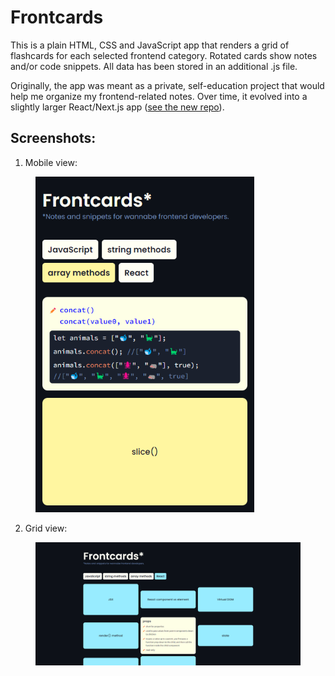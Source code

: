 # Frontcards

This is a plain HTML, CSS and JavaScript app that renders a grid of flashcards for each selected frontend category. Rotated cards show notes and/or code snippets. All data has been stored in an additional .js file.

Originally, the app was meant as a private, self-education project that would help me organize my frontend-related notes. Over time, it evolved into a slightly larger React/Next.js app ([see the new repo](https://github.com/double-vee/next-frontcards)).

## Screenshots:

1. Mobile view:

<figure>
  <img src="./sshots/1_col.png" alt="Frontcards app 1-column view" width="350px">
</figure>

2. Grid view:

<figure>
  <img src="./sshots/3_cols.png" alt="Frontcards app 3-column view">
</figure>
